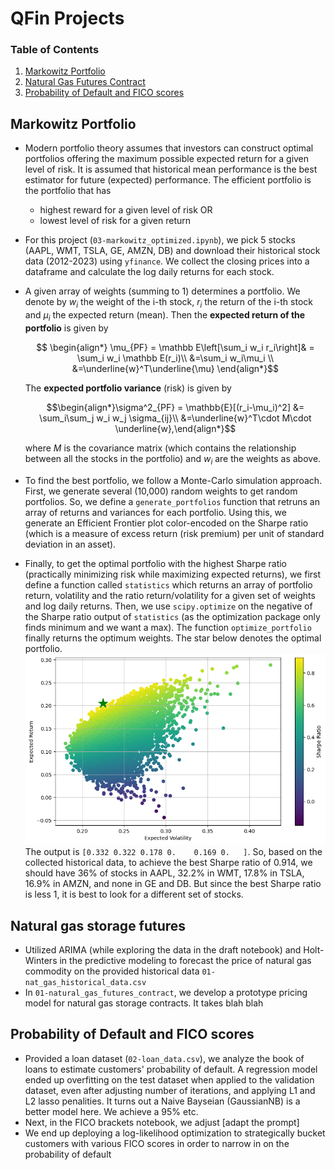 # QFin Projects

### Table of Contents
1. [Markowitz Portfolio](#markowitz)
2. [Natural Gas Futures Contract](#natgas)
3. [Probability of Default and FICO scores](#pd-fico)

## Markowitz Portfolio <a name="markowitz"></a>
- Modern portfolio theory assumes that investors can construct optimal portfolios offering the maximum possible expected return for a given level of risk. It is assumed that historical mean performance is the best estimator for future (expected) performance. The efficient portfolio is the portfolio that has 
    
    - highest reward for a given level of risk OR
    - lowest level of risk for a given return
- For this project (`03-markowitz_optimized.ipynb`), we pick 5 stocks (AAPL, WMT, TSLA, GE, AMZN, DB) and download their historical stock data (2012-2023) using `yfinance`. We collect the closing prices into a dataframe and calculate the log daily returns for each stock. 
- A given array of weights (summing to 1) determines a portfolio. We denote by $w_i$ the weight of the i-th stock, $r_i$ the return of the i-th stock and $\mu_i$ the expected return (mean). Then the **expected return of the portfolio** is given by
    ```math
        \begin{align*}
            \mu_{PF} = \mathbb E\left[\sum_i w_i r_i\right]& = \sum_i w_i \mathbb E(r_i)\\ &=\sum_i w_i\mu_i \\ &=\underline{w}^T\underline{\mu}
        \end{align*}
    ```

    The **expected portfolio variance** (risk) is given by
    ```math 
    \begin{align*}\sigma^2_{PF} = \mathbb{E}[(r_i-\mu_i)^2] &= \sum_i\sum_j w_i w_j \sigma_{ij}\\ &=\underline{w}^T\cdot M\cdot \underline{w},\end{align*}
    ```
    where $M$ is the covariance matrix (which contains the relationship between all the stocks in the portfolio) and $w_i$ are the weights as above. 

- To find the best portfolio, we follow a Monte-Carlo simulation approach. First, we generate several (10,000) random weights to get random portfolios. So, we define a `generate_portfolios` function that retruns an array of returns and variances for each portfolio. Using this, we generate an Efficient Frontier plot color-encoded on the Sharpe ratio (which is a measure of excess return (risk premium) per unit of standard deviation in an asset).

- Finally, to get the optimal portfolio with the highest Sharpe ratio (practically minimizing risk while maximizing expected returns), we first define a function called `statistics` which returns an array of portfolio return, volatility and the ratio return/volatility for a given set of weights and log daily returns. Then, we use `scipy.optimize` on the negative of the Sharpe ratio output of `statistics` (as the optimization package only finds minimum and we want a max). The function `optimize_portfolio` finally returns the optimum weights.  The star below denotes the optimal portfolio.
![Optimized Markowitz Portfolio](./img/image.png)
The output is `[0.332 0.322 0.178 0.    0.169 0.   ]`. So, based on the collected historical data, to achieve the best Sharpe ratio of 0.914, we should have 36% of stocks in AAPL, 32.2% in WMT, 17.8% in TSLA, 16.9% in AMZN, and none in GE and DB. But since the best Sharpe ratio is less 1, it is best to look for a different set of stocks. 

## Natural gas storage futures <a name="natgas"></a>
- Utilized ARIMA (while exploring the data in the draft notebook) and Holt-Winters in the predictive modeling to forecast the price of natural gas commodity on the provided historical data `01-nat_gas_historical_data.csv`
- In `01-natural_gas_futures_contract`, we develop a prototype pricing model for natural gas storage contracts. It takes blah blah

## Probability of Default and FICO scores <a name="pd-fico"></a>
- Provided a loan dataset (`02-loan_data.csv`), we analyze the book of loans to estimate customers' probability of default. A regression model ended up overfitting on the test dataset when applied to the validation dataset, even after adjusting number of iterations, and applying L1 and L2 lasso penalities. It turns out a Naive Bayseian (GaussianNB) is a better model here. We achieve a 95% etc.
- Next, in the FICO brackets notebook, we adjust [adapt the prompt]
- We end up deploying a log-likelihood optimization to strategically bucket customers with various FICO scores in order to narrow in on the probability of default


